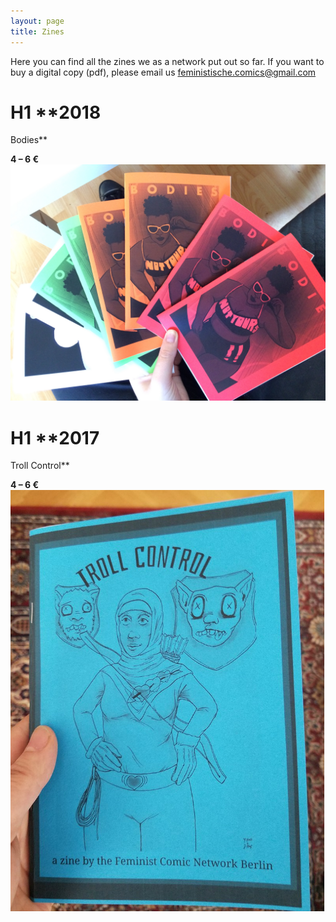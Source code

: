 ```yaml
---
layout: page
title: Zines
---
```


Here you can find all the zines we as a network put out so far. If you want to buy a digital copy (pdf), please email us feministische.comics@gmail.com

# H1 **2018
Bodies**

**4 – 6 €**
![Image of Bodies Zine](https://raw.githubusercontent.com/FeministComicNetwork/website/gh-pages/public/images/IMG_3863.jpg)

# H1 **2017
Troll Control**

**4 – 6 €**
![Image of Troll Control Zine](https://raw.githubusercontent.com/FeministComicNetwork/website/gh-pages/public/images/troll%20cover.png)
